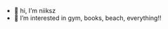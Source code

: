 - 👋 hi, I’m niiksz
- 👀 I’m interested in gym, books, beach, everything!!

<!---
niikvyrusz/niikvyrusz is a ✨ special ✨ repository because its `README.md` (this file) appears on your GitHub profile.
You can click the Preview link to take a look at your changes.
--->
